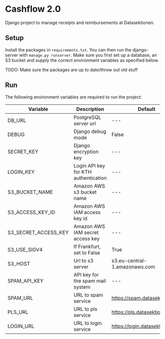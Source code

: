 # Cashflow 2.0

Django project to manage receipts and reimbursements at Datasektionen.

## Setup

Install the packages in `requirements.txt`. You can then run the django-server with `manage.py runserver`.
Make sure you first set up a database, an S3 bucket and supply the correct environment variables as specified below.

TODO: Make sure the packages are up to date/throw out old stuff

## Run

The following environment variables are required to run the project:

| Variable             | Description                          | Default                        |
| -------------------- | ------------------------------------ | ------------------------------ |
| DB_URL               | PostgreSQL server url                | ---                            |
| DEBUG                | Django debug mode                    | False                          |
| SECRET_KEY           | Django encryption key                | ---                            |
| LOGIN_KEY            | Login API key for KTH authentication | ---                            |
| S3_BUCKET_NAME       | Amazon AWS s3 bucket name            | ---                            |
| S3_ACCESS_KEY_ID     | Amazon AWS IAM access key id         | ---                            |
| S3_SECRET_ACCESS_KEY | Amazon AWS IAM secret access key     | ---                            |
| S3_USE_SIGV4         | If Frankfurt, set to False           | True                           |
| S3_HOST              | Url to s3 server                     | s3.eu-central-1.amazonaws.com  |
| SPAM_API_KEY         | API key for the spam mail system     | ---                            |
| SPAM_URL             | URL to spam service                  | https://spam.datasektionen.se  |
| PLS_URL              | URL to pls service                   | https://pls.datasektionen.se   |
| LOGIN_URL            | URL to login service                 | https://login.datasektionen.se |